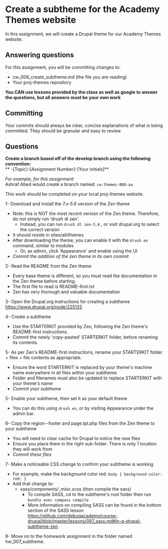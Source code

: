# Create a subtheme for the Academy Themes website
In this assignment, we will create a Drupal theme for our Academy Themes website.

## Answering questions
For this assignment, you will be committing changes to:
- cw_008_create_subtheme.md (the file you are reading)
- Your proj-themes repository

**You CAN use lessons provided by the class as well as google to answer the questions, but all answers must be your own work**  

## Committing
Your commits should always be clear, concise explanations of what is being committed. They should be granular and easy to review.

## Questions
**Create a branch based off of the develop branch using the following convention:**  
** -[Topic]-[Assignment Number]-[Your initials]**

*For example, for this assignment:*  
Ashraf Abed would create a branch named: ```cw-themes-008-aa```  

This work should be completed on your local proj-themes website.  

1- Download and install the *7.x-5.6* version of the Zen theme
  - Note: this is NOT the most recent version of the Zen theme. Therefore, do *not* simply run 'drush dl zen'.
    - Instead, you can run `drush dl zen-5.6` , or visit drupal.org to select the correct version
  - It should reside in sites/all/themes
  - After downloading the theme, you can enable it with the ```drush en``` command, similar to modules
    - Or, as admin, click 'Appearance' and enable using the UI
  - *Commit the addition of the zen theme in its own commit*

2- Read the README from the Zen theme
  - Every base theme is different, so you must read the documentation in the Zen theme before starting.
  - The first file to read is README-first.txt
  - Zen has very thorough and valuable documentation

3- Open the Drupal.org instructions for creating a subtheme
https://www.drupal.org/node/225125

4- Create a subtheme
  - Use the STARTERKIT provided by Zen, following the Zen theme's README-first instructions.
  - Commit the newly 'copy-pasted' STARTERKIT folder, before renaming its contents.

5- As per Zen's README-first instructions, rename your STARTERKIT folder + files + file contents as appropriate.
  - Ensure the word STARTERKIT is replaced by your theme's machine name everywhere in all files within your subtheme
  - Folder and filenames must also be updated to replace STARTERKIT with your theme's name
  - *Commit your subtheme*  

5- Enable your subtheme, then set it as your default theme  
  - You can do this using ```drush en```, or by visiting Appearance under the admin bar.

6- Copy the region--footer and page.tpl.php files from the Zen theme to your subtheme
  - You will need to clear cache for Drupal to notice the new files
  - Ensure you place them in the right sub-folder. There is only 1 location they will work from  
  - *Commit these files*

7- Make a noticeable CSS change to confirm your subtheme is working
  - For example, make the background color red: ```body { background-color: red; }```
  - Add that change to: 
    - sass/components/_misc.scss (then compile the sass)
      - To compile SASS, cd to the subtheme's root folder then run ```bundle exec compass compile```
      - More information on compiling SASS can be found in the bottom section of the SASS lesson https://github.com/debugacademy/course-drupal/blob/master/lessons/087_sass.md#in-a-drupal-subtheme-zen

8- Move on to the homework assignment in the folder named hw_007_subtheme.
